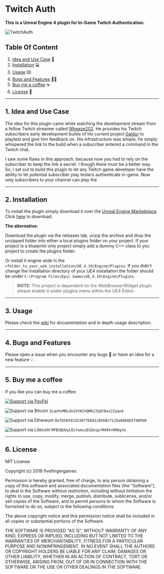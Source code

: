 # Twitch Auth

**This is a Unreal Engine 4 plugin for In-Game Twitch Authentication.**

![TwitchAuth](https://github.com/mrbandler/TwitchAuth/raw/master/Images/%231.png)

## Table Of Content

1. [Idea and Use Case](#1-idea-and-use-case) 🤔
2. [Installation](#2-installation) 💻
3. [Usage](#3-usage) ⌨️
4. [Bugs and Features](#4-bugs-and-features) 🐞💡
5. [Buy me a coffee](#5-buy-me-a-coffee) ☕
6. [License](#6-license) 📃

---

## 1. Idea and Use Case

The idea for this plugin came while watching the development stream from a fellow Twitch streamer called [Wheeze202](https://www.twitch.tv/wheeze202). He provides his Twitch subscribers early development builds of his current project [Galdur](https://galdurgame.com/) to playtest and give him feedback on. His infrastructure was simple, he simply whispered the link to the build when a subscriber entered a command in the Twitch chat.

I saw some flaws in this approach, because now you had to rely on the subscriber to keep the link a secret. I though there must be a better way. So, I set out to build this plugin to let any Twitch game developer have the ability to let potential subscriber play testers authenticate in-game. Now only subscribers to your channel can play the 

----

## 2. Installation

To install the plugin simply download it over the [Unreal Engine Marketplace](https://www.unrealengine.com/marketplace). Click [here]() to download.

**The alternative:**

Download the plugin via the releases tab, unzip the archive and drop the unzipped folder into either a local plugins folder on your project. If your project is a blueprint only project simply add a dummy C++ class to you project to create the plugins folder.

Or install it engine wide in the ``<folder_to_your_ue4_installation/UE_4.19/Engine/Plugins``. If you didn't change the installation directory of your UE4 installation the folder should be under ``C:\Program Files\Epic Games\UE_4.19\Engine\Plugins``.

> **NOTE:** This project is dependent on the *WebBrowserWidget* plugin please enable it under plugins menu within the UE4 Editor.

---

## 3. Usage

Please check the [wiki](https://github.com/mrbandler/TwitchAuth/wiki) for documentation and in depth usage description.

---

## 4. Bugs and Features

Please open a issue when you encounter any bugs 🐞 or have an idea for a new feature 💡.

---

## 5. Buy me a coffee

If you like you can buy me a coffee:

[![Support via PayPal](https://cdn.rawgit.com/twolfson/paypal-github-button/1.0.0/dist/button.svg)](https://www.paypal.me/mrbandler/)

![Support via Bitcoin](https://cdn.rawgit.com/cjdowner/cryptocurrency-icons/master/svg/color/btc.svg) `3LqohnMDLdn2VtKChQMGJ7pQt8az2Zyqn4`

![Support via Ethereum](https://cdn.rawgit.com/cjdowner/cryptocurrency-icons/master/svg/color/eth.svg) `0x783A54Cd23077E0d1cB360c7125e04b8b5740Fb0`

![Support via Litecoin](https://cdn.rawgit.com/cjdowner/cryptocurrency-icons/master/svg/color/ltc.svg) `MFB3QUUyL6iYumszEGZeiprM49XrKMXgtm`

---

## 6. License

MIT License

Copyright (c) 2018 fivefingergames

Permission is hereby granted, free of charge, to any person obtaining a copy
of this software and associated documentation files (the "Software"), to deal
in the Software without restriction, including without limitation the rights
to use, copy, modify, merge, publish, distribute, sublicense, and/or sell
copies of the Software, and to permit persons to whom the Software is
furnished to do so, subject to the following conditions:

The above copyright notice and this permission notice shall be included in all
copies or substantial portions of the Software.

THE SOFTWARE IS PROVIDED "AS IS", WITHOUT WARRANTY OF ANY KIND, EXPRESS OR
IMPLIED, INCLUDING BUT NOT LIMITED TO THE WARRANTIES OF MERCHANTABILITY,
FITNESS FOR A PARTICULAR PURPOSE AND NONINFRINGEMENT. IN NO EVENT SHALL THE
AUTHORS OR COPYRIGHT HOLDERS BE LIABLE FOR ANY CLAIM, DAMAGES OR OTHER
LIABILITY, WHETHER IN AN ACTION OF CONTRACT, TORT OR OTHERWISE, ARISING FROM,
OUT OF OR IN CONNECTION WITH THE SOFTWARE OR THE USE OR OTHER DEALINGS IN THE
SOFTWARE.
